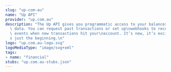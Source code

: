 ```yaml
---
slug: "up-com-au"
name: "Up API"
provider: "up.com.au"
description: "The Up API gives you programmatic access to your balances and\ntransaction\
  \ data. You can request past transactions or set up\nwebhooks to receive real-time\
  \ events when new transactions hit your\naccount. It’s new, it’s exciting and it’\
  s just the beginning.\n"
logo: "up.com.au-logo.svg"
logoMediaType: "image/svg+xml"
tags:
- name: "financial"
stubs: "up.com.au-stubs.json"
---
```

